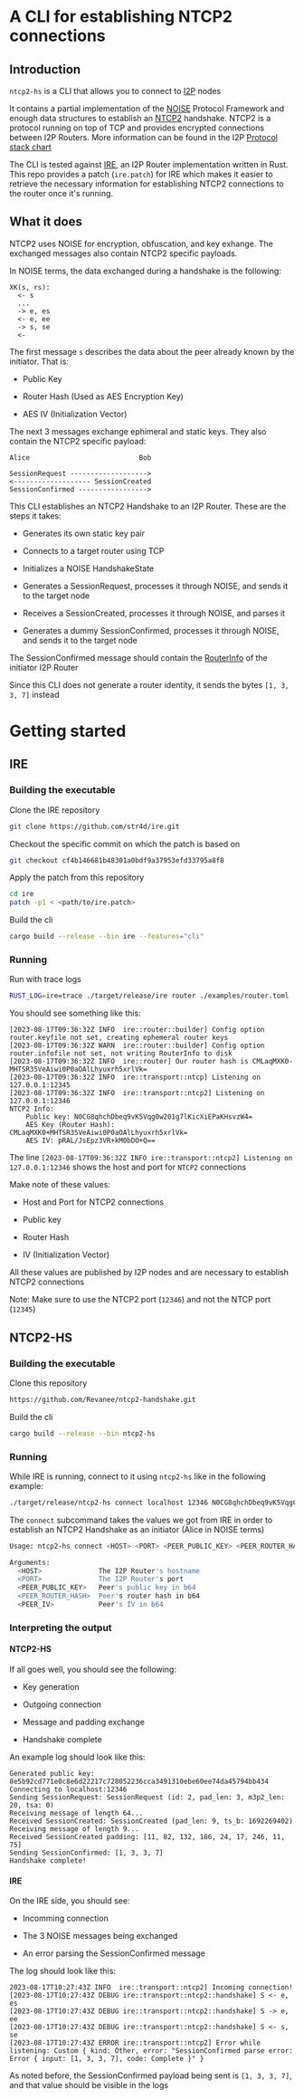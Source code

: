 # A CLI for establishing NTCP2 connections

## Introduction

`ntcp2-hs` is a CLI that allows you to connect to [I2P](https://geti2p.net/en) nodes



It contains a partial implementation of the [NOISE](https://noiseprotocol.org/) Protocol Framework and enough data structures to establish an [NTCP2](https://geti2p.net/spec/ntcp2) handshake. NTCP2 is a protocol running on top of TCP and provides encrypted connections between I2P Routers. More information can be found in the I2P [Protocol stack chart](https://geti2p.net/en/docs/protocol)



The CLI is tested against [IRE](https://github.com/str4d/ire), an I2P Router implementation written in Rust. This repo provides a patch (`ire.patch`) for IRE which makes it easier to retrieve the necessary information for establishing NTCP2 connections to the router once it's running.



## What it does

NTCP2 uses NOISE for encryption, obfuscation, and key exhange. The exchanged messages also contain NTCP2 specific payloads.



In NOISE terms, the data exchanged during a handshake is the following:

```
XK(s, rs):
  <- s
  ...
  -> e, es
  <- e, ee
  -> s, se
  <-
```

The first message `s` describes the data about the peer already known by the initiator. That is:

- Public Key

- Router Hash (Used as AES Encryption Key)

- AES IV (Initialization Vector)

The next 3 messages exchange ephimeral and static keys. They also contain the NTCP2 specific payload:

```
Alice                           Bob

SessionRequest ------------------->
<------------------- SessionCreated
SessionConfirmed ----------------->
```

This CLI establishes an NTCP2 Handshake to an I2P Router. These are the steps it takes:

- Generates its own static key pair

- Connects to a target router using TCP

- Initializes a NOISE HandshakeState

- Generates a SessionRequest, processes it through NOISE, and sends it to the target node

- Receives a SessionCreated, processes it through NOISE, and parses it

- Generates a dummy SessionConfirmed, processes it through NOISE, and sends it to the target node

The SessionConfirmed message should contain the [RouterInfo](https://geti2p.net/spec/common-structures#routerinfo) of the initiator I2P Router

Since this CLI does not generate a router identity, it sends the bytes `[1, 3, 3, 7]` instead

# Getting started

## IRE

### Building the executable

Clone the IRE repository

```bash
git clone https://github.com/str4d/ire.git
```

Checkout the specific commit on which the patch is based on

```bash
git checkout cf4b146681b48301a0bdf9a37953efd33795a8f8
```

Apply the patch from this repository

```bash
cd ire
patch -p1 < <path/to/ire.patch>
```

Build the cli

```bash
cargo build --release --bin ire --features="cli"
```

### Running

Run with trace logs

```bash
RUST_LOG=ire=trace ./target/release/ire router ./examples/router.toml
```

You should see something like this:

```
[2023-08-17T09:36:32Z INFO  ire::router::builder] Config option router.keyfile not set, creating ephemeral router keys
[2023-08-17T09:36:32Z WARN  ire::router::builder] Config option router.infofile not set, not writing RouterInfo to disk
[2023-08-17T09:36:32Z INFO  ire::router] Our router hash is CMLaqMXK0-MHTSR35VeAiwi0P0aOAlLhyuxrh5xrlVk=
[2023-08-17T09:36:32Z INFO  ire::transport::ntcp] Listening on 127.0.0.1:12345
[2023-08-17T09:36:32Z INFO  ire::transport::ntcp2] Listening on 127.0.0.1:12346
NTCP2 Info:
	Public key: N0CG8qhchDbeq9vK5Vqg0w201g7lKicXiEPaKHsvzW4=
	AES Key (Router Hash): CMLaqMXK0+MHTSR35VeAiwi0P0aOAlLhyuxrh5xrlVk=
	AES IV: pRAL/JsEpz3VR+kM0bDO+Q==
```

The line `[2023-08-17T09:36:32Z INFO ire::transport::ntcp2] Listening on 127.0.0.1:12346` shows the host and port for `NTCP2` connections

Make note of these values:

- Host and Port for NTCP2 connections

- Public key

- Router Hash

- IV (Initialization Vector)

All these values are published by I2P nodes and are necessary to establish NTCP2 connections

Note: Make sure to use the NTCP2 port (`12346`) and not the NTCP port (`12345`)

## NTCP2-HS

### Building the executable

Clone this repository

```bash
https://github.com/Revanee/ntcp2-handshake.git
```

Build the cli

```bash
cargo build --release --bin ntcp2-hs
```

### Running

While IRE is running, connect to it using `ntcp2-hs` like in the following example:

```bash
./target/release/ntcp2-hs connect localhost 12346 N0CG8qhchDbeq9vK5Vqg0w201g7lKicXiEPaKHsvzW4= WSfnxUcL3DRYF2RE4mFnmQX+7TIDvTkRGLDj7DROBIg= pRAL/JsEpz3VR+kM0bDO+Q==
```

The `connect` subcommand takes the values we got from IRE in order to establish an NTCP2 Handshake as an initiator (Alice in NOISE terms)

```bash
Usage: ntcp2-hs connect <HOST> <PORT> <PEER_PUBLIC_KEY> <PEER_ROUTER_HASH> <PEER_IV>

Arguments:
  <HOST>              The I2P Router's hostname
  <PORT>              The I2P Router's port
  <PEER_PUBLIC_KEY>   Peer's public key in b64
  <PEER_ROUTER_HASH>  Peer's router hash in b64
  <PEER_IV>           Peer's IV in b64
```

### Interpreting the output

#### NTCP2-HS

If all goes well, you should see the following:

- Key generation

- Outgoing connection

- Message and padding exchange

- Handshake complete

An example log should look like this:

```
Generated public key: 8e5b92cd771e0c8e6d22217c728052236cca3491310ebe60ee74da45794bb434
Connecting to localhost:12346
Sending SessionRequest: SessionRequest (id: 2, pad_len: 3, m3p2_len: 20, tsa: 0)
Receiving message of length 64...
Received SessionCreated: SessionCreated (pad_len: 9, ts_b: 1692269402)
Receiving message of length 9...
Received SessionCreated padding: [11, 82, 132, 186, 24, 17, 246, 11, 75]
Sending SessionConfirmed: [1, 3, 3, 7]
Handshake complete!
```

#### IRE

On the IRE side, you should see:

- Incomming connection

- The 3 NOISE messages being exchanged

- An error parsing the SessionConfirmed message

The log should look like this:

```
2023-08-17T10:27:43Z INFO  ire::transport::ntcp2] Incoming connection!
[2023-08-17T10:27:43Z DEBUG ire::transport::ntcp2::handshake] S <- e, es
[2023-08-17T10:27:43Z DEBUG ire::transport::ntcp2::handshake] S -> e, ee
[2023-08-17T10:27:43Z DEBUG ire::transport::ntcp2::handshake] S <- s, se
[2023-08-17T10:27:43Z ERROR ire::transport::ntcp2] Error while listening: Custom { kind: Other, error: "SessionConfirmed parse error: Error { input: [1, 3, 3, 7], code: Complete }" }
```

As noted before, the SessionConfirmed payload being sent is `[1, 3, 3, 7]`, and that value should be visible in the logs
